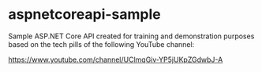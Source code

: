 # aspnetcoreapi-sample
Sample ASP.NET Core API created for training and demonstration purposes based on the tech pills of the following YouTube channel:

https://www.youtube.com/channel/UClmqGiv-YP5jUKpZGdwbJ-A
